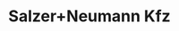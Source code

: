 ---
title: "Salzer+Neumann Kfz"
url: /neu-ulm/salzer-neumann-kfz-leipheimer-strasse/
shop: Autowerkstatt
---
